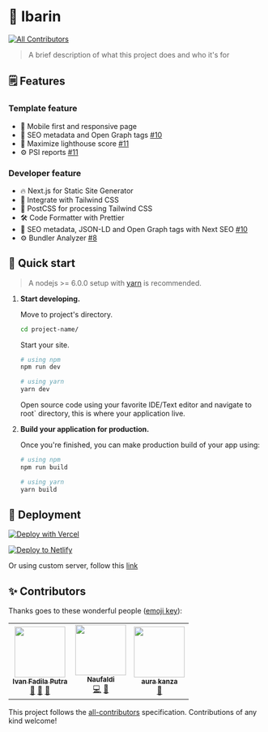 # 💍 Ibarin
<!-- ALL-CONTRIBUTORS-BADGE:START - Do not remove or modify this section -->
[![All Contributors](https://img.shields.io/badge/all_contributors-2-orange.svg?style=flat-square)](#contributors-)
<!-- ALL-CONTRIBUTORS-BADGE:END -->

> A brief description of what this project does and who it's for

## 🗒️ Features

### Template feature

- 🎈 Mobile first and responsive page
- 🤖 SEO metadata and Open Graph tags [#10](https://github.com/adeka-factory/ibarin/issues/10)
- 💯 Maximize lighthouse score [#11](https://github.com/adeka-factory/ibarin/issues/11)
- ⚙️ PSI reports [#11](https://github.com/adeka-factory/ibarin/issues/11)

### Developer feature

- 🔥 Next.js for Static Site Generator
- 🎨 Integrate with Tailwind CSS
- 💅 PostCSS for processing Tailwind CSS
- 🛠 Code Formatter with Prettier
- 🦊 SEO metadata, JSON-LD and Open Graph tags with Next SEO [#10](https://github.com/adeka-factory/ibarin/issues/10)
- ⚙️ Bundler Analyzer [#8](https://github.com/adeka-factory/ibarin/issues/8)


## 🚀 Quick start

> A nodejs >= 6.0.0 setup with [yarn](https://yarnpkg.com/) is recommended.

1.  **Start developing.**

    Move to project's directory.

    ```bash
    cd project-name/
    ```

    Start your site.

    ```bash
    # using npm
    npm run dev

    # using yarn
    yarn dev
    ```

    Open source code using your favorite IDE/Text editor and navigate to root` directory, this is where your application live.

2.  **Build your application for production.**

    Once you're finished, you can make production build of your app using:

    ```bash
    # using npm
    npm run build

    # using yarn
    yarn build
    ```
  
## 💫 Deployment

[![Deploy with Vercel](https://vercel.com/button)](https://vercel.com/new/git/external?repository-url=https%3A%2F%2Fgithub.com%2Fadeka-factory%2Fibarin)

[![Deploy to Netlify](https://www.netlify.com/img/deploy/button.svg)](https://app.netlify.com/start/deploy?repository=https://github.com/adeka-factory/ibarin)

Or using custom server, follow this [link](https://nextjs.org/docs/advanced-features/custom-server)

## ✨ Contributors

Thanks goes to these wonderful people ([emoji key](https://allcontributors.org/docs/en/emoji-key)):

<!-- ALL-CONTRIBUTORS-LIST:START - Do not remove or modify this section -->
<!-- prettier-ignore-start -->
<!-- markdownlint-disable -->
<table>
  <tr>
    <td align="center"><a href="https://ffadilaputra.space/"><img src="https://avatars.githubusercontent.com/u/6916297?v=4?s=100" width="100px;" alt=""/><br /><sub><b>Ivan Fadila Putra</b></sub></a><br /><a href="https://github.com/adeka-factory/ibarin/commits?author=ffadilaputra" title="Documentation">📖</a> <a href="#projectManagement-ffadilaputra" title="Project Management">📆</a> <a href="https://github.com/adeka-factory/ibarin/pulls?q=is%3Apr+reviewed-by%3Affadilaputra" title="Reviewed Pull Requests">👀</a></td>
    <td align="center"><a href="https://naufaldi.xyz"><img src="https://avatars.githubusercontent.com/u/13159420?v=4?s=100" width="100px;" alt=""/><br /><sub><b>Naufaldi</b></sub></a><br /><a href="https://github.com/adeka-factory/ibarin/commits?author=naufaldi" title="Code">💻</a> <a href="https://github.com/adeka-factory/ibarin/pulls?q=is%3Apr+reviewed-by%3Anaufaldi" title="Reviewed Pull Requests">👀</a></td>
    <td align="center"><a href="https://www.linkedin.com/in/aura-kanza-caesaria-734361163/"><img src="https://avatars.githubusercontent.com/u/18681884?v=4?s=100" width="100px;" alt=""/><br /><sub><b>aura kanza</b></sub></a><br /><a href="#design-aurakanzaa" title="Design">🎨</a></td>
  </tr>
</table>

<!-- markdownlint-restore -->
<!-- prettier-ignore-end -->

<!-- ALL-CONTRIBUTORS-LIST:END -->

This project follows the [all-contributors](https://github.com/all-contributors/all-contributors) specification. Contributions of any kind welcome!
